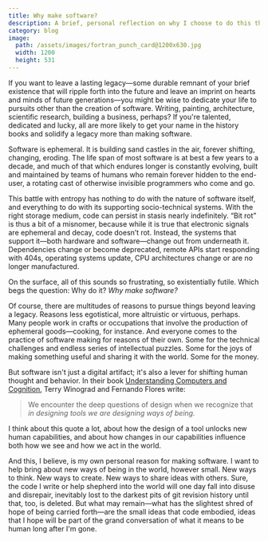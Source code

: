 ```yaml
---
title: Why make software?
description: A brief, personal reflection on why I choose to do this thing.
category: blog
image:
  path: /assets/images/fortran_punch_card@1200x630.jpg
  width: 1200
  height: 531
---
```


If you want to leave a lasting legacy—some durable remnant of your brief existence that will ripple forth into the future and leave an imprint on hearts and minds of future generations—you might be wise to dedicate your life to pursuits other than the creation of software. Writing, painting, architecture, scientific research, building a business, perhaps? If you're talented, dedicated and lucky, all are more likely to get your name in the history books and solidify a legacy more than making software.

Software is ephemeral. It is building sand castles in the air, forever shifting, changing, eroding. The life span of most software is at best a few years to a decade, and much of that which endures longer is constantly evolving, built and maintained by teams of humans who remain forever hidden to the end-user, a rotating cast of otherwise invisible programmers who come and go.

This battle with entropy has nothing to do with the nature of software itself, and everything to do with its supporting socio-technical systems. With the right storage medium, code can persist in stasis nearly indefinitely. “Bit rot” is thus a bit of a misnomer, because while it is true that electronic signals are ephemeral and decay, code doesn’t rot. Instead, the systems that support it—both hardware and software—change out from underneath it. Dependencies change or become deprecated, remote APIs start responding with 404s, operating systems update, CPU architectures change or are no longer manufactured.

On the surface, all of this sounds so frustrating, so existentially futile. Which begs the question: Why do it? _Why make software?_

Of course, there are multitudes of reasons to pursue things beyond leaving a legacy. Reasons less egotistical, more altruistic or virtuous, perhaps. Many people work in crafts or occupations that involve the production of ephemeral goods—cooking, for instance. And everyone comes to the practice of software making for reasons of their own. Some for the technical challenges and endless series of intellectual puzzles. Some for the joys of making something useful and sharing it with the world. Some for the money.

But software isn't just a digital artifact; it's also a lever for shifting human thought and behavior. In their book [Understanding Computers and Cognition](https://www.google.com/books/edition/Understanding_Computers_and_Cognition/2sRC8vcDYNEC?hl=en), Terry Winograd and Fernando Flores write:

> We encounter the deep questions of design when we recognize that _in designing tools we are designing ways of being._

I think about this quote a lot, about how the design of a tool unlocks new human capabilities, and about how changes in our capabilities influence both how we see and how we act in the world.

And this, I believe, is my own personal reason for making software. I want to help bring about new ways of being in the world, however small. New ways to think. New ways to create. New ways to share ideas with others. Sure, the code I write or help shepherd into the world will one day fall into disuse and disrepair, inevitably lost to the darkest pits of git revision history until that, too, is deleted. But what may remain—what has the slightest shred of hope of being carried forth—are the small ideas that code embodied, ideas that I hope will be part of the grand conversation of what it means to be human long after I'm gone.
